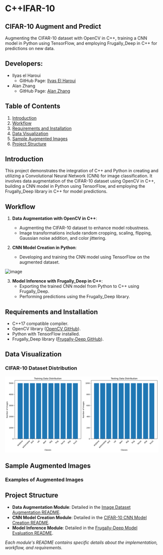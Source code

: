# C++IFAR-10

## CIFAR-10 Augment and Predict
Augmenting the CIFAR-10 dataset with OpenCV in C++, training a CNN model in Python using TensorFlow, and employing Frugally_Deep in C++ for predictions on new data.

## Developers:
- Ilyas el Haroui
    - GitHub Page: [Ilyas El Haroui](https://github.com/Ilyaseh)
- Alan Zhang
    - GitHub Page: [Alan Zhang](https://github.com/alanZhang0813)

## Table of Contents
1. [Introduction](#introduction)
2. [Workflow](#workflow)
3. [Requirements and Installation](#requirements-and-installation)
4. [Data Visualization](#data-visualization)
5. [Sample Augmented Images](#sample-augmented-images)
6. [Project Structure](#project-structure)

## Introduction <a name="introduction"></a>
This project demonstrates the integration of C++ and Python in creating and utilizing a Convolutional Neural Network (CNN) for image classification. It involves data augmentation of the CIFAR-10 dataset using OpenCV in C++, building a CNN model in Python using TensorFlow, and employing the Frugally_Deep library in C++ for model predictions.

## Workflow <a name="workflow"></a>
1. **Data Augmentation with OpenCV in C++**:
    - Augmenting the CIFAR-10 dataset to enhance model robustness.
    - Image transformations include random cropping, scaling, flipping, Gaussian noise addition, and color jittering.

2. **CNN Model Creation in Python**:
    - Developing and training the CNN model using TensorFlow on the augmented dataset.
<img width="1064" alt="image" src="https://github.com/alanZhang0813/neural-network-project/assets/132928424/d115756e-0359-47aa-8529-87d668c72de4">


3. **Model Inference with Frugally_Deep in C++**:
    - Exporting the trained CNN model from Python to C++ using Frugally_Deep.
    - Performing predictions using the Frugally_Deep library.

## Requirements and Installation <a name="requirements-and-installation"></a>
- C++17 compatible compiler.
- OpenCV library ([OpenCV GitHub](https://github.com/opencv/opencv)).
- Python with TensorFlow installed.
- Frugally_Deep library ([Frugally-Deep GitHub](https://github.com/Dobiasd/frugally-deep)).

## Data Visualization <a name="data-visualization"></a>
### CIFAR-10 Dataset Distribution
![Data Distribution](data-distribution.png)

## Sample Augmented Images <a name="sample-augmented-images"></a>
### Examples of Augmented Images

## Project Structure <a name="project-structure"></a>
- **Data Augmentation Module**: Detailed in the [Image Dataset Augmentation README](./Image-Dataset-Augmentation-README.md).
- **CNN Model Creation Module**: Detailed in the [CIFAR-10 CNN Model Creation README](./CIFAR-10-CNN-Model-Creation-README.md).
- **Model Inference Module**: Detailed in the [Frugally-Deep Model Evaluation README](./Frugally-Deep-Model-Evaluation-README.md).

*Each module's README contains specific details about the implementation, workflow, and requirements.*
